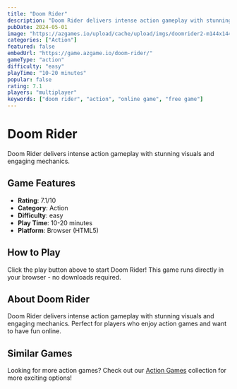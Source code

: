 ```yaml
---
title: "Doom Rider"
description: "Doom Rider delivers intense action gameplay with stunning visuals and engaging mechanics."
pubDate: 2024-05-01
image: "https://azgames.io/upload/cache/upload/imgs/doomrider2-m144x144.webp"
categories: ["Action"]
featured: false
embedUrl: "https://game.azgame.io/doom-rider/"
gameType: "action"
difficulty: "easy"
playTime: "10-20 minutes"
popular: false
rating: 7.1
players: "multiplayer"
keywords: ["doom rider", "action", "online game", "free game"]
---
```


# Doom Rider

Doom Rider delivers intense action gameplay with stunning visuals and engaging mechanics.

## Game Features

- **Rating**: 7.1/10
- **Category**: Action
- **Difficulty**: easy
- **Play Time**: 10-20 minutes
- **Platform**: Browser (HTML5)

## How to Play

Click the play button above to start Doom Rider! This game runs directly in your browser - no downloads required.

## About Doom Rider

Doom Rider delivers intense action gameplay with stunning visuals and engaging mechanics. Perfect for players who enjoy action games and want to have fun online.

## Similar Games

Looking for more action games? Check out our [Action Games](/categories/action) collection for more exciting options!
